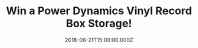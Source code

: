 ---
campaign-uuid: "c-3577ab73-6289-4a5e-aa5a-3f4347decc21"
type: "Preview"
category: "Gift"
date: "2018-06-21T15:00:00.000Z"
end-date: "2018-07-21T23:59:00.000Z"
disable-form: false
is_promoted: false
has_entry_page: true
title: "Win a Power Dynamics Vinyl Record Box Storage!"
competition-description: "<p>One of the best feelings of being a vinyl record collector\
  \ is searching through boxes full of them! music stores, thrift shops, old garages…\
  \ at NME AAA we found a smart and stylish way to organise your collection: we have\
  \ in our hands the Power Dynamics Vinyl Record Box Storage for you to keep your\
  \ collections in check!</p>\r\n<p>Do you want it? Click below to get involved!</p>"
hero-header: "Win a Power Dynamics Vinyl Record Box Storage!"
terms-confirmation: "N/A"
banner-img: "https://assets.expresslyapp.com/asset-9325b3de-bb5d-4b9c-9843-517b42f30484.jpg"
logo-left-href: "http://aaa.nme.com"
logo-left-image: "https://assets.expresslyapp.com/asset-193a4b7b-c75a-432f-9727-97ddaa53f432.jpg"
logo-left-title: "NME AAA"
bg-image-hero: "https://assets.expresslyapp.com/asset-e3921c4c-13f2-4fe7-b6ba-a8a59dd63f15.jpg"
bg-image-first: "https://assets.expresslyapp.com/asset-d3f88853-debb-499f-ae90-e9e116191d55.jpg"
section1-content: "<p>This silver, Power Dynamics record carrying case neatly stores\
  \ 100 x 12\" vinyl records / LPs and protects them from wear and tear! Proper handling\
  \ and storage can mean the difference between warped, ruined records and an immaculate,\
  \ long-lasting collection.</p>\r\n<p>This robust case keeps 100 x 12\" records neat\
  \ and tidy, and guards against bumps, blows, moisture and other mishaps of everyday\
  \ life!\r\nBest of all, it makes your collection instantly portable, so you can\
  \ carry your albums with you with ease.</p>\r\n<p>Think no more and click below\
  \ for a chance to win the best storage option for your collection! the Power Dynamics\
  \ Vinyl Record Box Storage!</p>"
entry-title: "Win a Power Dynamics Vinyl Record Box Storage!"
entry-content: "<p>Enter the draw to win the Power Dynamics Vinyl Record Box Storage\
  \ by completing the form below before 23:59 on 21st July 2018.</p>"
has-winner: false
prize-description: "A Power Dynamics Vinyl Record Box Storage"
special-conditions: "Multiple entries are allowed up to one every day."
---